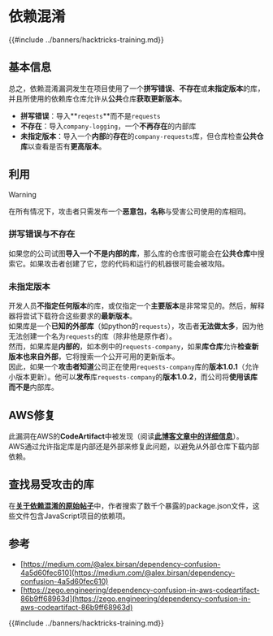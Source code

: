 # 依赖混淆

{{#include ../banners/hacktricks-training.md}}

## 基本信息

总之，依赖混淆漏洞发生在项目使用了一个**拼写错误**、**不存在**或**未指定版本**的库，并且所使用的依赖库仓库允许从**公共**仓库**获取更新版本**。

- **拼写错误**：导入**`reqests`**而不是`requests`
- **不存在**：导入`company-logging`，一个**不再存在**的内部库
- **未指定版本**：导入一个**内部**的**存在**的`company-requests`库，但仓库检查**公共仓库**以查看是否有**更高版本**。

## 利用

> [!WARNING]
> 在所有情况下，攻击者只需发布一个**恶意包，名称**与受害公司使用的库相同。

### 拼写错误与不存在

如果您的公司试图**导入一个不是内部的库**，那么库的仓库很可能会在**公共仓库**中搜索它。如果攻击者创建了它，您的代码和运行的机器很可能会被攻陷。

### 未指定版本

开发人员**不指定任何版本**的库，或仅指定一个**主要版本**是非常常见的。然后，解释器将尝试下载符合这些要求的**最新版本**。\
如果库是一个**已知的外部库**（如python的`requests`），攻击者**无法做太多**，因为他无法创建一个名为`requests`的库（除非他是原作者）。\
然而，如果库是**内部的**，如本例中的`requests-company`，如果**库仓库**允许**检查新版本也来自外部**，它将搜索一个公开可用的更新版本。\
因此，如果一个**攻击者知道**公司正在使用`requests-company`库的**版本1.0.1**（允许小版本更新）。他可以**发布**库`requests-company`的**版本1.0.2**，而公司将**使用该库而不是**内部库。

## AWS修复

此漏洞在AWS的**CodeArtifact**中被发现（阅读[**此博客文章中的详细信息**](https://zego.engineering/dependency-confusion-in-aws-codeartifact-86b9ff68963d)）。\
AWS通过允许指定库是内部还是外部来修复此问题，以避免从外部仓库下载内部依赖。

## 查找易受攻击的库

在[**关于依赖混淆的原始帖子**](https://medium.com/@alex.birsan/dependency-confusion-4a5d60fec610)中，作者搜索了数千个暴露的package.json文件，这些文件包含JavaScript项目的依赖项。

## 参考

- [https://medium.com/@alex.birsan/dependency-confusion-4a5d60fec610](https://medium.com/@alex.birsan/dependency-confusion-4a5d60fec610)
- [https://zego.engineering/dependency-confusion-in-aws-codeartifact-86b9ff68963d](https://zego.engineering/dependency-confusion-in-aws-codeartifact-86b9ff68963d)

{{#include ../banners/hacktricks-training.md}}
